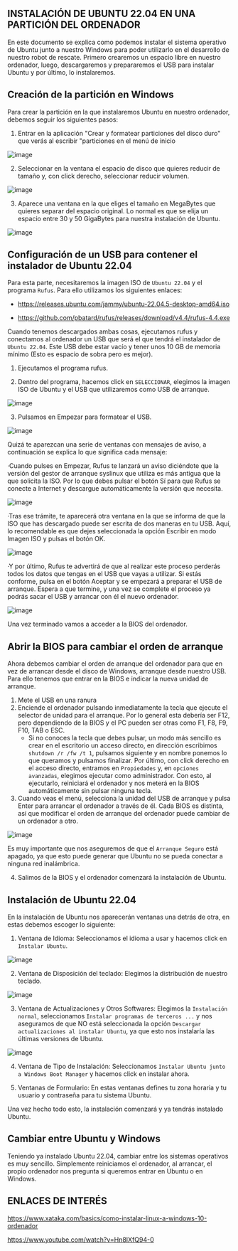 ## INSTALACIÓN DE UBUNTU 22.04 EN UNA PARTICIÓN DEL ORDENADOR

En este documento se explica como podemos instalar el sistema operativo de Ubuntu junto a nuestro Windows para poder utilizarlo en el desarrollo de nuestro robot de rescate. Primero crearemos un espacio libre en nuestro ordenador, luego, descargaremos y prepararemos el USB para instalar Ubuntu y por último, lo instalaremos.

## Creación de la partición en Windows

Para crear la partición en la que instalaremos Ubuntu en nuestro ordenador, debemos seguir los siguientes pasos:

1. Entrar en la aplicación "Crear y formatear particiones del disco duro" que verás al escribir "particiones en el menú de inicio

![image](https://github.com/RoboRescueUMA/RR_Tools/assets/129277489/775ed4a2-5931-418b-9d67-d1dbb71cbf25)


2. Seleccionar en la ventana el espacio de disco que quieres reducir de tamaño y, con click derecho, seleccionar reducir volumen.

![image](https://github.com/RoboRescueUMA/RR_Tools/assets/129277489/6451afa6-0a3f-4ae8-af90-a7f7268445f6)


3. Aparece una ventana en la que eliges el tamaño en MegaBytes que quieres separar del espacio original. Lo normal es que se elija un espacio entre 30 y 50 GigaBytes para nuestra instalación de Ubuntu.

![image](https://github.com/RoboRescueUMA/RR_Tools/assets/129277489/483702e7-71a4-47c4-9fbd-f3e0c4b0f15d)


## Configuración de un USB para contener el instalador de Ubuntu 22.04

Para esta parte, necesitaremos la imagen ISO de `Ubuntu 22.04` y el programa `Rufus`. Para ello utilizamos los siguientes enlaces:

- https://releases.ubuntu.com/jammy/ubuntu-22.04.5-desktop-amd64.iso

- https://github.com/pbatard/rufus/releases/download/v4.4/rufus-4.4.exe

Cuando tenemos descargados ambas cosas, ejecutamos rufus y conectamos al ordenador un USB que será el que tendrá el instalador de `Ubuntu 22.04`. Este USB debe estar vacío y tener unos 10 GB de memoria mínimo (Esto es espacio de sobra pero es mejor). 

1. Ejecutamos el programa rufus.

2. Dentro del programa, hacemos click en `SELECCIONAR`, elegimos la imagen ISO de Ubuntu y el USB que utilizaremos como USB de arranque.

![image](https://github.com/RoboRescueUMA/RR_Tools/assets/129277489/9c16c501-5c74-40bc-a0c6-c80089453499)

3. Pulsamos en Empezar para formatear el USB.

![image](https://github.com/RoboRescueUMA/RR_Tools/assets/129277489/4278dc78-8fe0-4527-a060-e445587098bc)


Quizá te aparezcan una serie de ventanas con mensajes de aviso, a continuación se explica lo que significa cada mensaje:

·Cuando pulses en Empezar, Rufus te lanzará un aviso diciéndote que la versión del gestor de arranque syslinux que utiliza es más antigua que la que solicita la ISO. Por lo que debes pulsar el botón Sí para que Rufus se conecte a Internet y descargue automáticamente la versión que necesita.

![image](https://github.com/RoboRescueUMA/RR_Tools/assets/129277489/7e16c3b8-5a1c-41d1-afb9-9932d5c1e4d0)

·Tras ese trámite, te aparecerá otra ventana en la que se informa de que la ISO que has descargado puede ser escrita de dos maneras en tu USB. Aquí, lo recomendable es que dejes seleccionada la opción Escribir en modo Imagen ISO y pulsas el botón OK.

![image](https://github.com/RoboRescueUMA/RR_Tools/assets/129277489/058d907f-6cd4-40ea-83b2-cf6c590e85d9)

·Y por último, Rufus te advertirá de que al realizar este proceso perderás todos los datos que tengas en el USB que vayas a utilizar. Si estás conforme, pulsa en el botón Aceptar y se empezará a preparar el USB de arranque. Espera a que termine, y una vez se complete el proceso ya podrás sacar el USB y arrancar con él el nuevo ordenador.

![image](https://github.com/RoboRescueUMA/RR_Tools/assets/129277489/27175e0f-65c1-4c34-8c15-25f57ea1515a)


Una vez terminado vamos a acceder a la BIOS del ordenador.

## Abrir la BIOS para cambiar el orden de arranque

Ahora debemos cambiar el orden de arranque del ordenador para que en vez de arrancar desde el disco de Windows, arranque desde nuestro USB. Para ello tenemos que entrar en la BIOS e indicar la nueva unidad de arranque.
1. Mete el USB en una ranura
2. Enciende el ordenador pulsando inmediatamente la tecla que ejecute el selector de unidad para el arranque. Por lo general esta debería ser F12, pero dependiendo de la BIOS y el PC pueden ser otras como F1, F8, F9, F10, TAB o ESC.
   - Si no conoces la tecla que debes pulsar, un modo más sencillo es crear en el escritorio un acceso directo, en dirección escribimos `shutdown /r /fw /t 1`, pulsamos siguiente y en nombre ponemos lo que queramos y pulsamos finalizar. Por último, con click derecho en el acceso directo, entramos en `Propiedades` y, en `opciones avanzadas`, elegimos ejecutar como administrador. Con esto, al ejecutarlo, reiniciará el ordenador y nos meterá en la BIOS automáticamente sin pulsar ninguna tecla.
4. Cuando veas el menú, selecciona la unidad del USB de arranque y pulsa Enter para arrancar el ordenador a través de él. Cada BIOS es distinta, así que modificar el orden de arranque del ordenador puede cambiar de un ordenador a otro.

![image](https://github.com/RoboRescueUMA/RR_Tools/assets/129277489/490d9234-aa31-4ba4-a45e-a3dfbd2666c5)


Es muy importante que nos aseguremos de que el `Arranque Seguro` está apagado, ya que esto puede generar que Ubuntu no se pueda conectar a ninguna red inalámbrica.

4. Salimos de la BIOS y el ordenador comenzará la instalación de Ubuntu.


## Instalación de Ubuntu 22.04

En la instalación de Ubuntu nos aparecerán ventanas una detrás de otra, en estas debemos escoger lo siguiente:

1. Ventana de Idioma: Seleccionamos el idioma a usar y hacemos click en `Instalar Ubuntu`.

![image](https://github.com/RoboRescueUMA/RR_Tools/assets/129277489/1e66f371-ac0b-4965-9e51-647ceeb355ab)

2. Ventana de Disposición del teclado: Elegimos la distribución de nuestro teclado.

![image](https://github.com/RoboRescueUMA/RR_Tools/assets/129277489/929b0d26-2026-4ba0-ac69-b26954f47f7f)

3. Ventana de Actualizaciones y Otros Softwares: Elegimos la `Instalación normal`, seleccionamos `Instalar programas de terceros ...` y nos aseguramos de que NO está seleccionada la opción `Descargar actualizaciones al instalar Ubuntu`, ya que esto nos instalaría las últimas versiones de Ubuntu.

![image](https://github.com/RoboRescueUMA/RR_Tools/assets/129277489/62f01a2f-728c-4683-8062-690977c84e6d)

4. Ventana de Tipo de Instalación: Seleccionamos `Instalar Ubuntu junto a Windows Boot Manager` y hacemos click en instalar ahora.

5. Ventanas de Formulario: En estas ventanas defines tu zona horaria y tu usuario y contraseña para tu sistema Ubuntu.

Una vez hecho todo esto, la instalación comenzará y ya tendrás instalado Ubuntu.


## Cambiar entre Ubuntu y Windows

Teniendo ya instalado Ubuntu 22.04, cambiar entre los sistemas operativos es muy sencillo. Simplemente reiniciamos el ordenador, al arrancar, el propio ordenador nos pregunta si queremos entrar en Ubuntu o en Windows.

## ENLACES DE INTERÉS
https://www.xataka.com/basics/como-instalar-linux-a-windows-10-ordenador

https://www.youtube.com/watch?v=Hn8IXfQ94-0
